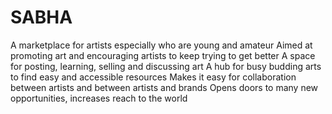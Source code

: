 # SABHA
A marketplace for artists especially who are young and amateur 
Aimed at promoting art and encouraging artists to keep trying to get better
A space for posting, learning, selling and discussing art
A hub for busy budding arts to find easy and accessible resources
Makes it easy for collaboration between artists and between artists and brands
Opens doors to many new opportunities, increases reach to the world
